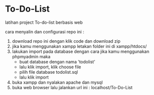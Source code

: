 # To-Do-List

latihan project To-do-list berbasis web

cara menyalin dan configurasi repo ini :

1. download repo ini dengan klik code dan download zip
2. jika kamu menggunakan xampp letakan folder ini di xampp/htdocs/
3. lakukan import pada database dengan cara
   jika kamu menggunakan phpmyadmin maka
   - buat database dengan nama 'todolist'
   - lalu klik import, klik choose file
   - pilih file database todolist.sql
   - lalu klik import
4. buka xampp dan nyalakan apache dan mysql
5. buka web browser lalu jalankan url ini : localhost/To-Do-List
